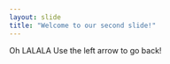 ```yaml
---
layout: slide
title: "Welcome to our second slide!"
---
```

Oh LALALA
Use the left arrow to go back!

